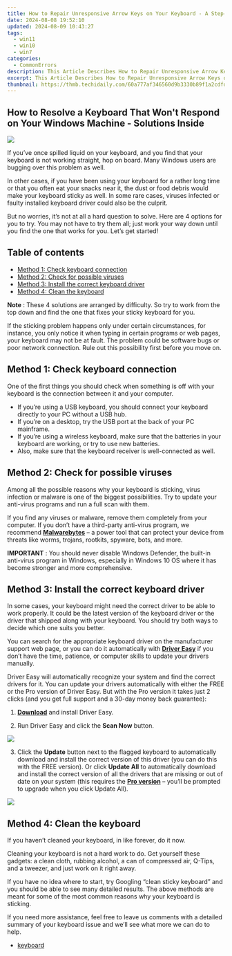 ```yaml
---
title: How to Repair Unresponsive Arrow Keys on Your Keyboard - A Step-by-Step Guide
date: 2024-08-08 19:52:10
updated: 2024-08-09 10:43:27
tags:
  - win11
  - win10
  - win7
categories:
  - CommonErrors
description: This Article Describes How to Repair Unresponsive Arrow Keys on Your Keyboard - A Step-by-Step Guide
excerpt: This Article Describes How to Repair Unresponsive Arrow Keys on Your Keyboard - A Step-by-Step Guide
thumbnail: https://thmb.techidaily.com/60a777af346560d9b3330b89f1a2cdfdf0449c805175841dc09638ed49d803c3.jpg
---
```


## How to Resolve a Keyboard That Won't Respond on Your Windows Machine - Solutions Inside

![](https://images.drivereasy.com/wp-content/uploads/2021/11/laptop-g190ddbc90_640.jpg)

 If you’ve once spilled liquid on your keyboard, and you find that your keyboard is not working straight, hop on board. Many Windows users are bugging over this problem as well.

 In other cases, if you have been using your keyboard for a rather long time or that you often eat your snacks near it, the dust or food debris would make your keyboard sticky as well. In some rare cases, viruses infected or faulty installed keyboard driver could also be the culprit.

 But no worries, it’s not at all a hard question to solve. Here are 4 options for you to try. You may not have to try them all; just work your way down until you find the one that works for you. Let’s get started!

## Table of contents

* [Method 1: Check keyboard connection](https://tools.techidaily.com/drivereasy/download/)
* [Method 2: Check for possible viruses](https://tools.techidaily.com/drivereasy/download/)
* [Method 3: Install the correct keyboard driver](https://tools.techidaily.com/drivereasy/download/)
* [Method 4: Clean the keyboard](https://tools.techidaily.com/drivereasy/download/)

**Note** : These 4 solutions are arranged by difficulty. So try to work from the top down and find the one that fixes your sticky keyboard for you.

 If the sticking problem happens only under certain circumstances, for instance, you only notice it when typing in certain programs or web pages, your keyboard may not be at fault. The problem could be software bugs or poor network connection. Rule out this possibility first before you move on.

## Method 1: Check keyboard connection

 One of the first things you should check when something is off with your keyboard is the connection between it and your computer.

* If you’re using a USB keyboard, you should connect your keyboard directly to your PC without a USB hub.
* If you’re on a desktop, try the USB port at the back of your PC mainframe.
* If you’re using a wireless keyboard, make sure that the batteries in your keyboard are working, or try to use new batteries.
* Also, make sure that the keyboard receiver is well-connected as well.

## Method 2: Check for possible viruses

 Among all the possible reasons why your keyboard is sticking, virus infection or malware is one of the biggest possibilities. Try to update your anti-virus programs and run a full scan with them.

 If you find any viruses or malware, remove them completely from your computer. If you don’t have a third-party anti-virus program, we recommend **[Malwarebytes](https://tools.techidaily.com/drivereasy/download/)**  – a power tool that can protect your device from threats like worms, trojans, rootkits, spyware, bots, and more.

**IMPORTANT** : You should never disable Windows Defender, the built-in anti-virus program in Windows, especially in Windows 10 OS where it has become stronger and more comprehensive.

## Method 3: Install the correct keyboard driver

 In some cases, your keyboard might need the correct driver to be able to work properly. It could be the latest version of the keyboard driver or the driver that shipped along with your keyboard. You should try both ways to decide which one suits you better.

 You can search for the appropriate keyboard driver on the manufacturer support web page, or you can do it automatically with **[Driver Easy](https://tools.techidaily.com/drivereasy/download/)**  if you don’t have the time, patience, or computer skills to update your drivers manually.

 Driver Easy will automatically recognize your system and find the correct drivers for it. You can update your drivers automatically with either the FREE or the Pro version of Driver Easy. But with the Pro version it takes just 2 clicks (and you get full support and a 30-day money back guarantee):

 1) **[Download](https://tools.techidaily.com/drivereasy/download/)**  and install Driver Easy.

 2) Run Driver Easy and click the **Scan Now** button.

![](https://images.drivereasy.com/wp-content/uploads/2021/11/2021-11-08_11-45-50.jpg)

 3) Click the **Update** button next to the flagged keyboard to automatically download and install the correct version of this driver (you can do this with the FREE version). Or click **Update All** to automatically download and install the correct version of all the drivers that are missing or out of date on your system (this requires the **[Pro version](https://tools.techidaily.com/drivereasy/download/)**  – you’ll be prompted to upgrade when you click Update All).

![](https://images.drivereasy.com/wp-content/uploads/2021/11/2021-11-08_11-45-45.jpg)

## Method 4: Clean the keyboard

If you haven’t cleaned your keyboard, in like forever, do it now.

 Cleaning your keyboard is not a hard work to do. Get yourself these gadgets: a clean cloth, rubbing alcohol, a can of compressed air, Q-Tips, and a tweezer, and just work on it right away.

 If you have no idea where to start, try Googling “clean sticky keyboard” and you should be able to see many detailed results. The above methods are meant for some of the most common reasons why your keyboard is sticking.

 If you need more assistance, feel free to leave us comments with a detailed summary of your keyboard issue and we’ll see what more we can do to help.

* [keyboard](https://tools.techidaily.com/drivereasy/download/)

<ins class="adsbygoogle"
     style="display:block"
     data-ad-format="autorelaxed"
     data-ad-client="ca-pub-7571918770474297"
     data-ad-slot="1223367746"></ins>



<ins class="adsbygoogle"
     style="display:block"
     data-ad-client="ca-pub-7571918770474297"
     data-ad-slot="8358498916"
     data-ad-format="auto"
     data-full-width-responsive="true"></ins>
